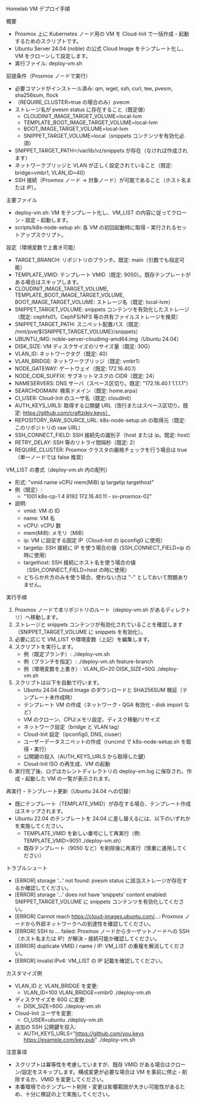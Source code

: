 Homelab VM デプロイ手順

概要
- Proxmox 上に Kubernetes ノード用の VM を Cloud-Init で一括作成・起動するためのスクリプトです。
- Ubuntu Server 24.04 (noble) の公式 Cloud Image をテンプレート化し、VM をクローンして設定します。
- 実行ファイル: deploy-vm.sh

前提条件（Proxmox ノードで実行）
- 必要コマンドがインストール済み: qm, wget, ssh, curl, tee, pvesm, sha256sum, flock
- （REQUIRE_CLUSTER=true の場合のみ）pvecm
- ストレージ名が pvesm status に存在すること（既定値）
  - CLOUDINIT_IMAGE_TARGET_VOLUME=local-lvm
  - TEMPLATE_BOOT_IMAGE_TARGET_VOLUME=local-lvm
  - BOOT_IMAGE_TARGET_VOLUME=local-lvm
  - SNIPPET_TARGET_VOLUME=local（snippets コンテンツを有効化必須）
- SNIPPET_TARGET_PATH=/var/lib/vz/snippets が存在（なければ作成されます）
- ネットワークブリッジと VLAN が正しく設定されていること（既定: bridge=vmbr1, VLAN_ID=40）
- SSH 接続（Proxmox ノード → 対象ノード）が可能であること（ホスト名または IP）。

主要ファイル
- deploy-vm.sh: VM をテンプレート化し、VM_LIST の内容に従ってクローン・設定・起動します。
- scripts/k8s-node-setup.sh: 各 VM の初回起動時に取得・実行されるセットアップスクリプト。

設定（環境変数で上書き可能）
- TARGET_BRANCH: リポジトリのブランチ。既定: main（引数でも指定可能）
- TEMPLATE_VMID: テンプレート VMID（既定: 9050）。既存テンプレートがある場合はスキップします。
- CLOUDINIT_IMAGE_TARGET_VOLUME, TEMPLATE_BOOT_IMAGE_TARGET_VOLUME, BOOT_IMAGE_TARGET_VOLUME: ストレージ名（既定: local-lvm）
- SNIPPET_TARGET_VOLUME: snippets コンテンツを有効化したストレージ（既定: cephfs01。CephFS/NFS 等の共有ファイルストレージを推奨）
- SNIPPET_TARGET_PATH: スニペット配置パス（既定: /mnt/pve/${SNIPPET_TARGET_VOLUME}/snippets）
- UBUNTU_IMG: noble-server-cloudimg-amd64.img（Ubuntu 24.04）
- DISK_SIZE: VM ディスクサイズのリサイズ量（既定: 30G）
- VLAN_ID: ネットワークタグ（既定: 40）
- VLAN_BRIDGE: ネットワークブリッジ（既定: vmbr1）
- NODE_GATEWAY: ゲートウェイ（既定: 172.16.40.1）
- NODE_CIDR_SUFFIX: サブネットマスクの CIDR（既定: 24）
- NAMESERVERS: DNS サーバ（スペース区切り。既定: "172.16.40.1 1.1.1.1"）
- SEARCHDOMAIN: 検索ドメイン（既定: home.arpa）
- CI_USER: Cloud-Init のユーザ名（既定: cloudinit）
- AUTH_KEYS_URLS: 取得する公開鍵 URL（改行またはスペース区切り。既定: https://github.com/craftzdev.keys）
- REPOSITORY_RAW_SOURCE_URL: k8s-node-setup.sh の取得元（既定: このリポジトリの raw URL）
- SSH_CONNECT_FIELD: SSH 接続先の識別子（host または ip。既定: host）
- RETRY_DELAY: SSH 等のリトライ間隔秒（既定: 2）
- REQUIRE_CLUSTER: Proxmox クラスタの厳格チェックを行う場合は true（単一ノードでは false 推奨）

VM_LIST の書式（deploy-vm.sh 内の配列）
- 形式: "vmid name vCPU mem(MiB) ip targetip targethost"
- 例（既定）:
  - "1001 k8s-cp-1 4 8192 172.16.40.11 - sv-proxmox-02"
- 説明:
  - vmid: VM の ID
  - name: VM 名
  - vCPU: vCPU 数
  - mem(MiB): メモリ（MiB）
  - ip: VM に設定する固定 IP（Cloud-Init の ipconfig0 に使用）
  - targetip: SSH 接続に IP を使う場合の値（SSH_CONNECT_FIELD=ip の時に使用）
  - targethost: SSH 接続にホスト名を使う場合の値（SSH_CONNECT_FIELD=host の時に使用）
  - どちらか片方のみを使う場合、使わない方は "-" としておいて問題ありません。

実行手順
1) Proxmox ノードで本リポジトリのルート（deploy-vm.sh があるディレクトリ）へ移動します。
2) ストレージと snippets コンテンツが有効化されていることを確認します（SNIPPET_TARGET_VOLUME に snippets を有効化）。
3) 必要に応じて VM_LIST や環境変数（上記）を編集します。
4) スクリプトを実行します。
   - 例（既定ブランチ）: ./deploy-vm.sh
   - 例（ブランチを指定）: ./deploy-vm.sh feature-branch
   - 例（環境変数を上書き）: VLAN_ID=20 DISK_SIZE=50G ./deploy-vm.sh
5) スクリプトは以下を自動で行います。
   - Ubuntu 24.04 Cloud Image のダウンロードと SHA256SUM 検証（テンプレート未作成時）
   - テンプレート VM の作成（ネットワーク・QGA 有効化・disk import など）
   - VM のクローン、CPU/メモリ設定、ディスク移動/リサイズ
   - ネットワーク設定（bridge と VLAN tag）
   - Cloud-Init 設定（ipconfig0, DNS, ciuser）
   - ユーザーデータスニペットの作成（runcmd で k8s-node-setup.sh を取得・実行）
   - 公開鍵の投入（AUTH_KEYS_URLS から取得した鍵）
   - Cloud-Init ISO の再生成、VM の起動
6) 実行完了後、ログはカレントディレクトリの deploy-vm.log に保存され、作成・起動した VM の一覧が表示されます。

再実行・テンプレート更新（Ubuntu 24.04 への切替）
- 既にテンプレート（TEMPLATE_VMID）が存在する場合、テンプレート作成はスキップされます。
- Ubuntu 22.04 のテンプレートを 24.04 に差し替えるには、以下のいずれかを実施してください。
  - TEMPLATE_VMID を新しい番号にして再実行（例: TEMPLATE_VMID=9051 ./deploy-vm.sh）
  - 既存テンプレート（9050 など）を削除後に再実行（慎重に運用してください）

トラブルシュート
- [ERROR] storage '...' not found: pvesm status に該当ストレージが存在するか確認してください。
- [ERROR] storage '...' does not have 'snippets' content enabled: SNIPPET_TARGET_VOLUME に snippets コンテンツを有効化してください。
- [ERROR] Cannot reach https://cloud-images.ubuntu.com/...: Proxmox ノードから外部ネットワークへの到達性を確認してください。
- [ERROR] SSH to ... failed: Proxmox ノードからターゲットノードへの SSH（ホスト名または IP）が解決・接続可能か確認してください。
- [ERROR] duplicate VMID / name / IP: VM_LIST の重複を解消してください。
- [ERROR] invalid IPv4: VM_LIST の IP 記載を確認してください。

カスタマイズ例
- VLAN_ID と VLAN_BRIDGE を変更:
  - VLAN_ID=100 VLAN_BRIDGE=vmbr0 ./deploy-vm.sh
- ディスクサイズを 60G に変更:
  - DISK_SIZE=60G ./deploy-vm.sh
- Cloud-Init ユーザを変更:
  - CI_USER=ubuntu ./deploy-vm.sh
- 追加の SSH 公開鍵を投入:
  - AUTH_KEYS_URLS="https://github.com/you.keys https://example.com/key.pub" ./deploy-vm.sh

注意事項
- スクリプトは冪等性を考慮していますが、既存 VMID がある場合はクローン/設定をスキップします。構成変更が必要な場合は VM を事前に停止・削除するか、VMID を変更してください。
- 本番環境でのテンプレート削除・変更は影響範囲が大きい可能性があるため、十分に検証の上で実施してください。